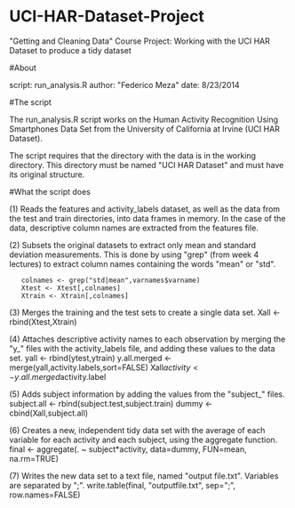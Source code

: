 UCI-HAR-Dataset-Project
=======================

"Getting and Cleaning Data" Course Project: Working with the UCI HAR Dataset to produce a tidy dataset

#About

script: run_analysis.R
author: "Federico Meza"
date: 8/23/2014

#The script

The run_analysis.R script works on the Human Activity Recognition Using Smartphones Data Set from the University of California at Irvine (UCI HAR Dataset).

The script requires that the directory with the data is in the working directory.
This directory must be named "UCI HAR Dataset" and must have its original structure.

#What the script does

(1) Reads the features and activity_labels dataset, as well as the data from the test and train directories, into data frames in memory. In the case of the data, descriptive column names are extracted from the features file.

(2) Subsets the original datasets to extract only mean and standard deviation measurements. This is done by using "grep" (from week 4 lectures) to extract column names containing the words "mean" or "std".
```
   colnames <- grep("std|mean",varnames$varname)
   Xtest <- Xtest[,colnames]
   Xtrain <- Xtrain[,colnames]
```

(3) Merges the training and the test sets to create a single data set.
   Xall <- rbind(Xtest,Xtrain)

(4) Attaches descriptive activity names to each observation by merging the "y_" files with the activity_labels file, and adding these values to the data set.
   yall <- rbind(ytest,ytrain)
   y.all.merged <- merge(yall,activity.labels,sort=FALSE)
   Xall$activity <- y.all.merged$activity.label

(5) Adds subject information by adding the values from the "subject_" files.
   subject.all <- rbind(subject.test,subject.train)
   dummy <- cbind(Xall,subject.all)

(6) Creates a new, independent tidy data set with the average of each variable for each activity and each subject, using the aggregate function.
   final <- aggregate(. ~ subject*activity, data=dummy, FUN=mean, na.rm=TRUE)

(7) Writes the new data set to a text file, named "output file.txt". Variables are separated by ";".
   write.table(final, "outputfile.txt", sep=";", row.names=FALSE)

